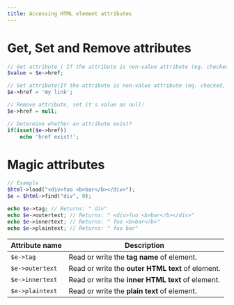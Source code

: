 ```yaml
---
title: Accessing HTML element attributes
---
```


# Get, Set and Remove attributes

```php
// Get attribute ( If the attribute is non-value attribute (eg. checked, selected...), it will returns true or false)
$value = $e->href;

// Set attribute(If the attribute is non-value attribute (eg. checked, selected...), set it's value as true or false)
$e->href = 'my link';

// Remove attribute, set it's value as null!
$e->href = null;

// Determine whether an attribute exist?
if(isset($e->href))
    echo 'href exist!';
```

# Magic attributes

```php
// Example
$html->load("<div>foo <b>bar</b></div>");
$e = $html->find("div", 0);

echo $e->tag; // Returns: " div"
echo $e->outertext; // Returns: " <div>foo <b>bar</b></div>"
echo $e->innertext; // Returns: " foo <b>bar</b>"
echo $e->plaintext; // Returns: " foo bar"
```

Attribute name | Description
-------------- | -----------
`$e->tag`      | Read or write the **tag name** of element.
`$e->outertext`| Read or write the **outer HTML text** of element.
`$e->innertext`| Read or write the **inner HTML text** of element.
`$e->plaintext`| Read or write the **plain text** of element.